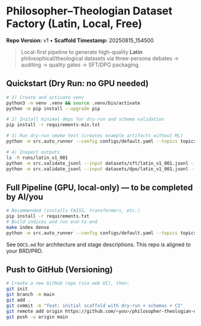 # Philosopher–Theologian Dataset Factory (Latin, Local, Free)
**Repo Version:** v1 • **Scaffold Timestamp:** 20250815_154500

> Local-first pipeline to generate high-quality **Latin** philosophical/theological datasets via
> three-persona debates → auditing → quality gates → SFT/DPO packaging.

## Quickstart (Dry Run: no GPU needed)
```bash
# 1) Create and activate venv
python3 -m venv .venv && source .venv/bin/activate
python -m pip install --upgrade pip

# 2) Install minimal deps for dry-run and schema validation
pip install -r requirements-min.txt

# 3) Run dry-run smoke test (creates example artifacts without ML)
python -m src.auto_runner --config configs/default.yaml --topics topics/queue.latin_v1_001.yaml --dry-run

# 4) Inspect outputs
ls -R runs/latin_v1_001
python -m src.validate_jsonl --input datasets/sft/latin_v1_001.jsonl --schema schemas/sft.schema.json
python -m src.validate_jsonl --input datasets/dpo/latin_v1_001.jsonl --schema schemas/dpo.schema.json
```

## Full Pipeline (GPU, local-only) — to be completed by AI/you
```bash
# Recommended (installs FAISS, transformers, etc.)
pip install -r requirements.txt
# Build indices and run end-to-end
make index dense
python -m src.auto_runner --config configs/default.yaml --topics topics/queue.latin_v1_001.yaml
```

See `DOCS.md` for architecture and stage descriptions. This repo is aligned to your BRD/PRD.


## Push to GitHub (Versioning)
```bash
# Create a new GitHub repo (via web UI), then:
git init
git branch -m main
git add .
git commit -m "feat: initial scaffold with dry-run + schemas + CI"
git remote add origin https://github.com/<you>/philosopher-theologian-dataset-factory.git
git push -u origin main
```